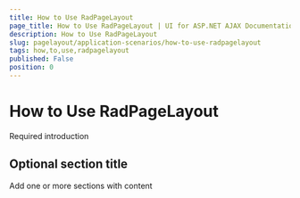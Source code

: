 ```yaml
---
title: How to Use RadPageLayout
page_title: How to Use RadPageLayout | UI for ASP.NET AJAX Documentation
description: How to Use RadPageLayout
slug: pagelayout/application-scenarios/how-to-use-radpagelayout
tags: how,to,use,radpagelayout
published: False
position: 0
---
```


# How to Use RadPageLayout



Required introduction

## Optional section title

Add one or more sections with content
